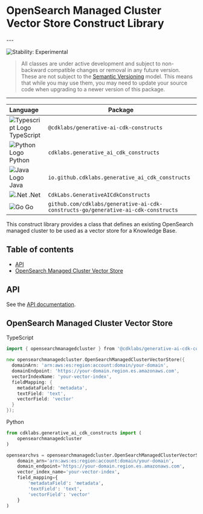 # OpenSearch Managed Cluster Vector Store Construct Library

<!--BEGIN STABILITY BANNER-->---


![Stability: Experimental](https://img.shields.io/badge/stability-Experimental-important.svg?style=for-the-badge)

> All classes are under active development and subject to non-backward compatible changes or removal in any
> future version. These are not subject to the [Semantic Versioning](https://semver.org/) model.
> This means that while you may use them, you may need to update your source code when upgrading to a newer version of this package.

---
<!--END STABILITY BANNER-->

| **Language**     | **Package**        |
|:-------------|-----------------|
|![Typescript Logo](https://docs.aws.amazon.com/cdk/api/latest/img/typescript32.png) TypeScript|`@cdklabs/generative-ai-cdk-constructs`|
|![Python Logo](https://docs.aws.amazon.com/cdk/api/latest/img/python32.png) Python|`cdklabs.generative_ai_cdk_constructs`|
| ![Java Logo](https://docs.aws.amazon.com/cdk/api/latest/img/java32.png) Java                   | `io.github.cdklabs.generative_ai_cdk_constructs`|
| ![.Net](https://docs.aws.amazon.com/cdk/api/latest/img/dotnet32.png) .Net                   | `CdkLabs.GenerativeAICdkConstructs`|
| ![Go](https://docs.aws.amazon.com/cdk/api/latest/img/go32.png) Go                   | `github.com/cdklabs/generative-ai-cdk-constructs-go/generative-ai-cdk-constructs`|

This construct library provides a class that defines an existing OpenSearch managed cluster to be used as a vector store for a Knowledge Base.

## Table of contents

* [API](#api)
* [OpenSearch Managed Cluster Vector Store](#opensearch-managed-cluster-vector-store)

## API

See the [API documentation](../../../apidocs/namespaces/opensearchmanagedcluster/README.md).

## OpenSearch Managed Cluster Vector Store

TypeScript

```go
import { opensearchmanagedcluster } from '@cdklabs/generative-ai-cdk-constructs';

new opensearchmanagedcluster.OpenSearchManagedClusterVectorStore({
  domainArn: 'arn:aws:es:region:account:domain/your-domain',
  domainEndpoint: 'https://your-domain.region.es.amazonaws.com',
  vectorIndexName: 'your-vector-index',
  fieldMapping: {
    metadataField: 'metadata',
    textField: 'text',
    vectorField: 'vector'
  }
});
```

Python

```python
from cdklabs.generative_ai_cdk_constructs import (
    opensearchmanagedcluster
)

opensearchvs = opensearchmanagedcluster.OpenSearchManagedClusterVectorStore(
    domain_arn='arn:aws:es:region:account:domain/your-domain',
    domain_endpoint='https://your-domain.region.es.amazonaws.com',
    vector_index_name='your-vector-index',
    field_mapping={
        'metadataField': 'metadata',
        'textField': 'text',
        'vectorField': 'vector'
    }
)
```
